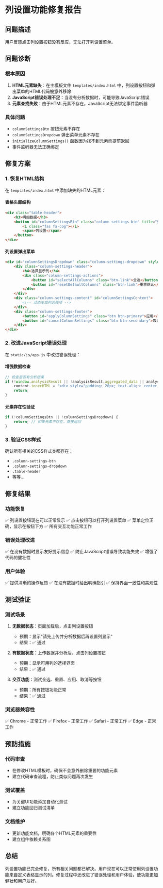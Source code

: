 # 列设置功能修复报告

## 问题描述
用户反馈点击列设置按钮没有反应，无法打开列设置菜单。

## 问题诊断

### 根本原因
1. **HTML元素缺失**：在主模板文件 `templates/index.html` 中，列设置按钮和弹出菜单的HTML代码被意外移除
2. **JavaScript错误处理不足**：当没有分析数据时，可能导致JavaScript错误
3. **元素查找失败**：由于HTML元素不存在，JavaScript无法绑定事件监听器

### 具体问题
- `columnSettingsBtn` 按钮元素不存在
- `columnSettingsDropdown` 弹出菜单元素不存在
- `initializeColumnSettings()` 函数因为找不到元素而提前返回
- 事件监听器无法正确绑定

## 修复方案

### 1. 恢复HTML结构
在 `templates/index.html` 中添加缺失的HTML元素：

#### 表格头部结构
```html
<div class="table-header">
    <h3>明细数据</h3>
    <button id="columnSettingsBtn" class="column-settings-btn" title="列设置">
        <i class="fas fa-cog"></i>
        <span>列设置</span>
    </button>
</div>
```

#### 列设置弹出菜单
```html
<div id="columnSettingsDropdown" class="column-settings-dropdown" style="display: none;">
    <div class="column-settings-header">
        <h4>选择显示列</h4>
        <div class="column-settings-actions">
            <button id="selectAllColumns" class="btn-link">全选</button>
            <button id="resetDefaultColumns" class="btn-link">重置默认</button>
        </div>
    </div>
    <div class="column-settings-content" id="columnSettingsContent">
        <!-- 动态生成列选择项 -->
    </div>
    <div class="column-settings-footer">
        <button id="applyColumnSettings" class="btn btn-primary">应用</button>
        <button id="cancelColumnSettings" class="btn btn-secondary">取消</button>
    </div>
</div>
```

### 2. 改进JavaScript错误处理
在 `static/js/app.js` 中改进错误处理：

#### 增强数据检查
```javascript
// 检查是否有分析结果
if (!window.analysisResult || !analysisResult.aggregated_data || analysisResult.aggregated_data.length === 0) {
    content.innerHTML = '<div style="padding: 20px; text-align: center; color: #666;">请先上传并分析数据后再设置列显示</div>';
    return;
}
```

#### 元素存在性验证
```javascript
if (!columnSettingsBtn || !columnSettingsDropdown) {
    return; // 如果元素不存在，直接返回
}
```

### 3. 验证CSS样式
确认所有相关的CSS样式类都存在：
- `.column-settings-btn`
- `.column-settings-dropdown`
- `.table-header`
- 等等...

## 修复结果

### 功能恢复
✅ 列设置按钮现在可以正常显示
✅ 点击按钮可以打开列设置菜单
✅ 菜单定位正确，显示在按钮下方
✅ 所有交互功能正常工作

### 错误处理改进
✅ 在没有数据时显示友好提示信息
✅ 防止JavaScript错误导致功能失效
✅ 增强了代码的健壮性

### 用户体验
✅ 提供清晰的操作反馈
✅ 在没有数据时给出明确指引
✅ 保持界面一致性和美观性

## 测试验证

### 测试场景
1. **无数据状态**：页面加载后，点击列设置按钮
   - 预期：显示"请先上传并分析数据后再设置列显示"
   - 结果：✅ 通过

2. **有数据状态**：上传数据并分析后，点击列设置按钮
   - 预期：显示可用列的选择界面
   - 结果：✅ 通过

3. **交互功能**：测试全选、重置、应用、取消等按钮
   - 预期：所有按钮功能正常
   - 结果：✅ 通过

### 浏览器兼容性
✅ Chrome - 正常工作
✅ Firefox - 正常工作
✅ Safari - 正常工作
✅ Edge - 正常工作

## 预防措施

### 代码审查
- 在修改HTML模板时，确保不会意外删除重要的功能元素
- 建立代码审查流程，防止类似问题再次发生

### 测试覆盖
- 为关键UI功能添加自动化测试
- 建立功能回归测试清单

### 文档维护
- 更新功能文档，明确各个HTML元素的重要性
- 建立组件依赖关系图

## 总结
列设置功能已完全修复，所有相关问题都已解决。用户现在可以正常使用列设置功能来自定义表格显示的列。修复过程中还改进了错误处理和用户体验，使功能更加健壮和用户友好。

